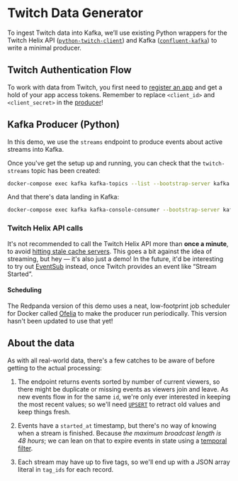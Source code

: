 # Twitch Data Generator

To ingest Twitch data into Kafka, we’ll use existing Python wrappers for the Twitch Helix API ([`python-twitch-client`](https://github.com/tsifrer/python-twitch-client)) and Kafka ([`confluent-kafka`](https://github.com/confluentinc/confluent-kafka-python)) to write a minimal producer.

## Twitch Authentication Flow

To work with data from Twitch, you first need to [register an app](https://dev.twitch.tv/docs/authentication#registration) and get a hold of your app access tokens. Remember to replace `<client_id>` and `<client_secret>` in the [producer](twitch_kafka_producer.py)!

## Kafka Producer (Python)

In this demo, we use the `streams` endpoint to produce events about active streams into Kafka.

Once you've get the setup up and running, you can check that the `twitch-streams` topic has been created:

```bash
docker-compose exec kafka kafka-topics --list --bootstrap-server kafka:9092
```

And that there's data landing in Kafka:

```bash
docker-compose exec kafka kafka-console-consumer --bootstrap-server kafka:29092 --topic twitch-streams --from-beginning
```

### Twitch Helix API calls

It's not recommended to call the Twitch Helix API more than **once a minute**, to avoid [hitting stale cache servers](https://discuss.dev.twitch.tv/t/helix-streams-shows-offline-even-though-the-streamer-is-actually-live/24118/2). This goes a bit against the idea of streaming, but hey — it's also just a demo! In the future, it'd be interesting to try out [EventSub](https://dev.twitch.tv/docs/eventsub) instead, once Twitch provides an event like “Stream Started”.

#### Scheduling

The Redpanda version of this demo uses a neat, low-footprint job scheduler for Docker called [Ofelia](https://github.com/mcuadros/ofelia) to make the producer run periodically. This version hasn't been updated to use that yet!

## About the data

As with all real-world data, there's a few catches to be aware of before getting to the actual processing:

1. The endpoint returns events sorted by number of current viewers, so there might be duplicate or missing events as viewers join and leave. As new events flow in for the same `id`, we're only ever interested in keeping the most recent values; so we'll need [`UPSERT`](https://materialize.com/docs/sql/create-source/json-kafka/#upsert-envelope-details) to retract old values and keep things fresh.

2. Events have a `started_at` timestamp, but there's no way of knowing when a stream is finished. Because _the maximum broadcast length is 48 hours_; we can lean on that to expire events in state using a [temporal filter](https://materialize.com/docs/guides/temporal-filters/#main).

3. Each stream may have up to five tags, so we'll end up with a JSON array literal in `tag_ids` for each record.
